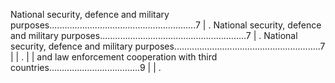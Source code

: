 National security, defence and military purposes..........................................................7                                                                                                                                  | . National security, defence and military purposes..........................................................7                                                                                                                                  | . National security, defence and military purposes..........................................................7                                                                                                                                  |
| .                                                                                                                                                                                                                                              |                                                                                                                                                                                                                                                     | and law enforcement cooperation with third countries....................................9                                                                                                                                                           |
| . 